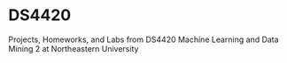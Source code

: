 # DS4420
Projects, Homeworks, and Labs from DS4420 Machine Learning and Data Mining 2 at Northeastern University
